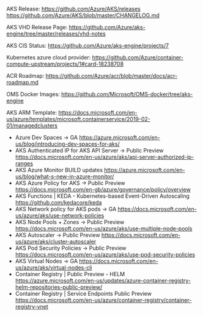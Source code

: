 AKS Release:
https://github.com/Azure/AKS/releases
https://github.com/Azure/AKS/blob/master/CHANGELOG.md

AKS VHD Release Page:
https://github.com/Azure/aks-engine/tree/master/releases/vhd-notes

AKS CIS Status:
https://github.com/Azure/aks-engine/projects/7

Kubernetes azure cloud provider:
https://github.com/Azure/container-compute-upstream/projects/1#card-18238708 

ACR Roadmap:
https://github.com/Azure/acr/blob/master/docs/acr-roadmap.md 

OMS Docker Images:
https://github.com/Microsoft/OMS-docker/tree/aks-engine

AKS ARM Template:
https://docs.microsoft.com/en-us/azure/templates/microsoft.containerservice/2019-02-01/managedclusters

- Azure Dev Spaces -> GA https://azure.microsoft.com/en-us/blog/introducing-dev-spaces-for-aks/ 
- AKS Authenticated IP for AKS API Server -> Public Preview https://docs.microsoft.com/en-us/azure/aks/api-server-authorized-ip-ranges
- AKS Azure Monitor BUILD updates https://azure.microsoft.com/en-us/blog/what-s-new-in-azure-monitor/ 
- AKS Azure Policy for AKS -> Public Preview https://docs.microsoft.com/en-gb/azure/governance/policy/overview
- AKS Functions | KEDA - Kubernetes-based Event-Driven Autoscaling https://github.com/kedacore/keda
- AKS Network policy for AKS pods -> GA https://docs.microsoft.com/en-us/azure/aks/use-network-policies 
- AKS Node Pools + Zones -> Public Preview https://docs.microsoft.com/en-us/azure/aks/use-multiple-node-pools
- AKS Autoscaler -> Public Preview https://docs.microsoft.com/en-us/azure/aks/cluster-autoscaler
- AKS Pod Security Policies -> Public Preview https://docs.microsoft.com/en-us/azure/aks/use-pod-security-policies
- AKS Virtual Nodes -> GA https://docs.microsoft.com/en-us/azure/aks/virtual-nodes-cli 
- Container Registry | Public Preview - HELM https://azure.microsoft.com/en-us/updates/azure-container-registry-helm-repositories-public-preview/
- Container Registry | Service Endpoints Public Preview https://docs.microsoft.com/en-us/azure/container-registry/container-registry-vnet
